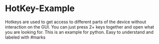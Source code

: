 # HotKey-Example
Hotkeys are used to get access to different parts of the device without interaction on the GUI. You can just press 2+ keys together and open what you are looking for. This is an example for python. Easy to understand and labeled with #marks
